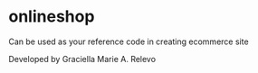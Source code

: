 # onlineshop

Can be used as your reference code in creating ecommerce site

Developed by Graciella Marie A. Relevo